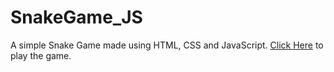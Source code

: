 # SnakeGame_JS

A simple Snake Game made using HTML, CSS and JavaScript. [Click Here](https://aayushthakur1999.github.io/SnakeGame_JS/) to play the game.